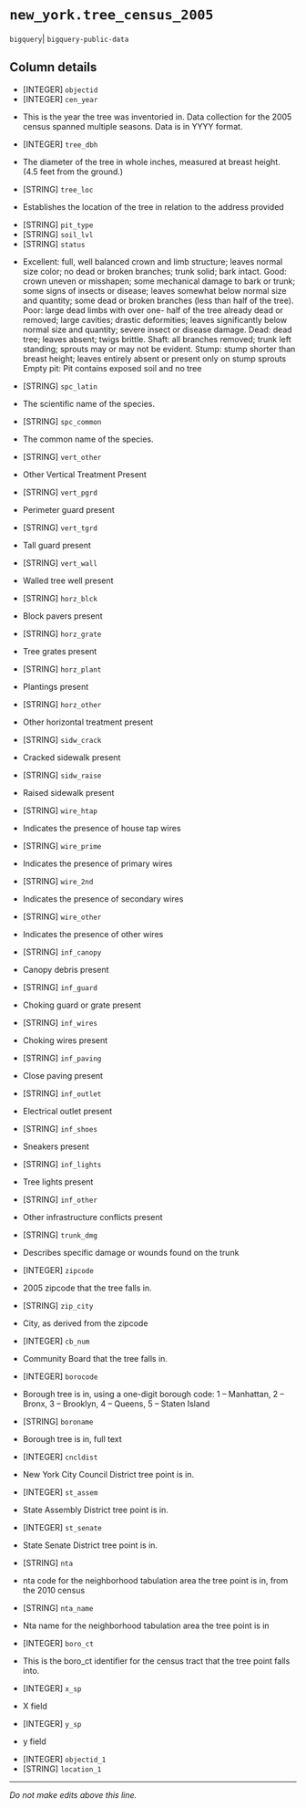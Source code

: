 # `new_york.tree_census_2005`
`bigquery`| `bigquery-public-data`

## Column details
* [INTEGER]   `objectid`
* [INTEGER]   `cen_year`
 - This is the year the tree was inventoried in. Data collection for the 2005 census spanned multiple seasons. Data is in YYYY format.
* [INTEGER]   `tree_dbh`
 - The diameter of the tree in whole inches, measured at breast height. (4.5 feet from the ground.)
* [STRING]    `tree_loc`
 - Establishes the location of the tree in relation to the address provided
* [STRING]    `pit_type`
* [STRING]    `soil_lvl`
* [STRING]    `status`
 - Excellent: full, well balanced crown and limb structure; leaves normal size color; no dead or broken branches; trunk solid; bark intact. Good: crown uneven or misshapen; some mechanical damage to bark or trunk; some signs of insects or disease; leaves somewhat below normal size and quantity; some dead or broken branches (less than half of the tree). Poor: large dead limbs with over one- half of the tree already dead or removed; large cavities; drastic deformities; leaves significantly below normal size and quantity; severe insect or disease damage. Dead: dead tree; leaves absent; twigs brittle. Shaft: all branches removed; trunk left standing; sprouts may or may not be evident. Stump: stump shorter than breast height; leaves entirely absent or present only on stump sprouts Empty pit: Pit contains exposed soil and no tree
* [STRING]    `spc_latin`
 - The scientific name of the species.
* [STRING]    `spc_common`
 - The common name of the species.
* [STRING]    `vert_other`
 - Other Vertical Treatment Present
* [STRING]    `vert_pgrd`
 - Perimeter guard present
* [STRING]    `vert_tgrd`
 - Tall guard present
* [STRING]    `vert_wall`
 - Walled tree well present
* [STRING]    `horz_blck`
 - Block pavers present
* [STRING]    `horz_grate`
 - Tree grates present
* [STRING]    `horz_plant`
 - Plantings present
* [STRING]    `horz_other`
 - Other horizontal treatment present
* [STRING]    `sidw_crack`
 - Cracked sidewalk present
* [STRING]    `sidw_raise`
 - Raised sidewalk present
* [STRING]    `wire_htap`
 - Indicates the presence of house tap wires
* [STRING]    `wire_prime`
 - Indicates the presence of primary wires
* [STRING]    `wire_2nd`
 - Indicates the presence of secondary wires
* [STRING]    `wire_other`
 - Indicates the presence of other wires
* [STRING]    `inf_canopy`
 - Canopy debris present
* [STRING]    `inf_guard`
 - Choking guard or grate present
* [STRING]    `inf_wires`
 - Choking wires present
* [STRING]    `inf_paving`
 - Close paving present
* [STRING]    `inf_outlet`
 - Electrical outlet present
* [STRING]    `inf_shoes`
 - Sneakers present
* [STRING]    `inf_lights`
 - Tree lights present
* [STRING]    `inf_other`
 - Other infrastructure conflicts present
* [STRING]    `trunk_dmg`
 - Describes specific damage or wounds found on the trunk
* [INTEGER]   `zipcode`
 - 2005 zipcode that the tree falls in.
* [STRING]    `zip_city`
 - City, as derived from the zipcode
* [INTEGER]   `cb_num`
 - Community Board that the tree falls in.
* [INTEGER]   `borocode`
 - Borough tree is in, using a one-digit borough code: 1 – Manhattan, 2 – Bronx, 3 – Brooklyn, 4 – Queens, 5 – Staten Island
* [STRING]    `boroname`
 - Borough tree is in, full text
* [INTEGER]   `cncldist`
 - New York City Council District tree point is in.
* [INTEGER]   `st_assem`
 - State Assembly District tree point is in.
* [INTEGER]   `st_senate`
 - State Senate District tree point is in.
* [STRING]    `nta`
 - nta code for the neighborhood tabulation area the tree point is in, from the 2010 census
* [STRING]    `nta_name`
 - Nta name for the neighborhood tabulation area the tree point is in
* [INTEGER]   `boro_ct`
 - This is the boro_ct identifier for the census tract that the tree point falls into.
* [INTEGER]   `x_sp`
 - X field
* [INTEGER]   `y_sp`
 - y field
* [INTEGER]   `objectid_1`
* [STRING]    `location_1`

-------------------------------------------------------------------------------
*Do not make edits above this line.*
